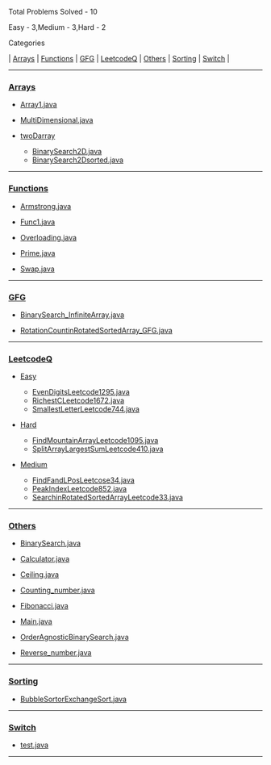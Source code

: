 Total Problems Solved - 10

Easy - 3,Medium - 3,Hard - 2

Categories

| [Arrays](https://github.com/SAHIL250499/Java-Programs-Learning-DSA-in-java/#arrays) | [Functions](https://github.com/SAHIL250499/Java-Programs-Learning-DSA-in-java/#functions) | [GFG](https://github.com/SAHIL250499/Java-Programs-Learning-DSA-in-java/#gfg) | [LeetcodeQ](https://github.com/SAHIL250499/Java-Programs-Learning-DSA-in-java/#leetcodeq) | [Others](https://github.com/SAHIL250499/Java-Programs-Learning-DSA-in-java/#others) | [Sorting](https://github.com/SAHIL250499/Java-Programs-Learning-DSA-in-java/#sorting) | [Switch](https://github.com/SAHIL250499/Java-Programs-Learning-DSA-in-java/#switch) |

----
### [Arrays](https://github.com/SAHIL250499/Java-Programs-Learning-DSA-in-java/blob/main/Arrays)
- [Array1.java](https://github.com/SAHIL250499/Java-Programs-Learning-DSA-in-java/blob/main/Arrays/Array1.java)

- [MultiDimensional.java](https://github.com/SAHIL250499/Java-Programs-Learning-DSA-in-java/blob/main/Arrays/MultiDimensional.java)

- [twoDarray](https://github.com/SAHIL250499/Java-Programs-Learning-DSA-in-java/blob/main/Arrays/twoDarray)
	 - [BinarySearch2D.java](https://github.com/SAHIL250499/Java-Programs-Learning-DSA-in-java/blob/main/Arrays/twoDarray/BinarySearch2D.java)
	 - [BinarySearch2Dsorted.java](https://github.com/SAHIL250499/Java-Programs-Learning-DSA-in-java/blob/main/Arrays/twoDarray/BinarySearch2Dsorted.java)

---
### [Functions](https://github.com/SAHIL250499/Java-Programs-Learning-DSA-in-java/blob/main/Functions)
- [Armstrong.java](https://github.com/SAHIL250499/Java-Programs-Learning-DSA-in-java/blob/main/Functions/Armstrong.java)

- [Func1.java](https://github.com/SAHIL250499/Java-Programs-Learning-DSA-in-java/blob/main/Functions/Func1.java)

- [Overloading.java](https://github.com/SAHIL250499/Java-Programs-Learning-DSA-in-java/blob/main/Functions/Overloading.java)

- [Prime.java](https://github.com/SAHIL250499/Java-Programs-Learning-DSA-in-java/blob/main/Functions/Prime.java)

- [Swap.java](https://github.com/SAHIL250499/Java-Programs-Learning-DSA-in-java/blob/main/Functions/Swap.java)

---
### [GFG](https://github.com/SAHIL250499/Java-Programs-Learning-DSA-in-java/blob/main/GFG)
- [BinarySearch_InfiniteArray.java](https://github.com/SAHIL250499/Java-Programs-Learning-DSA-in-java/blob/main/GFG/BinarySearch_InfiniteArray.java)

- [RotationCountinRotatedSortedArray_GFG.java](https://github.com/SAHIL250499/Java-Programs-Learning-DSA-in-java/blob/main/GFG/RotationCountinRotatedSortedArray_GFG.java)

---
### [LeetcodeQ](https://github.com/SAHIL250499/Java-Programs-Learning-DSA-in-java/blob/main/LeetcodeQ)
- [Easy](https://github.com/SAHIL250499/Java-Programs-Learning-DSA-in-java/blob/main/LeetcodeQ/Easy)
	 - [EvenDigitsLeetcode1295.java](https://github.com/SAHIL250499/Java-Programs-Learning-DSA-in-java/blob/main/LeetcodeQ/Easy/EvenDigitsLeetcode1295.java)
	 - [RichestCLeetcode1672.java](https://github.com/SAHIL250499/Java-Programs-Learning-DSA-in-java/blob/main/LeetcodeQ/Easy/RichestCLeetcode1672.java)
	 - [SmallestLetterLeetcode744.java](https://github.com/SAHIL250499/Java-Programs-Learning-DSA-in-java/blob/main/LeetcodeQ/Easy/SmallestLetterLeetcode744.java)

- [Hard](https://github.com/SAHIL250499/Java-Programs-Learning-DSA-in-java/blob/main/LeetcodeQ/Hard)
	 - [FindMountainArrayLeetcode1095.java](https://github.com/SAHIL250499/Java-Programs-Learning-DSA-in-java/blob/main/LeetcodeQ/Hard/FindMountainArrayLeetcode1095.java)
	 - [SplitArrayLargestSumLeetcode410.java](https://github.com/SAHIL250499/Java-Programs-Learning-DSA-in-java/blob/main/LeetcodeQ/Hard/SplitArrayLargestSumLeetcode410.java)

- [Medium](https://github.com/SAHIL250499/Java-Programs-Learning-DSA-in-java/blob/main/LeetcodeQ/Medium)
	 - [FindFandLPosLeetcose34.java](https://github.com/SAHIL250499/Java-Programs-Learning-DSA-in-java/blob/main/LeetcodeQ/Medium/FindFandLPosLeetcose34.java)
	 - [PeakIndexLeetcode852.java](https://github.com/SAHIL250499/Java-Programs-Learning-DSA-in-java/blob/main/LeetcodeQ/Medium/PeakIndexLeetcode852.java)
	 - [SearchinRotatedSortedArrayLeetcode33.java](https://github.com/SAHIL250499/Java-Programs-Learning-DSA-in-java/blob/main/LeetcodeQ/Medium/SearchinRotatedSortedArrayLeetcode33.java)

---
### [Others](https://github.com/SAHIL250499/Java-Programs-Learning-DSA-in-java/blob/main/Others)
- [BinarySearch.java](https://github.com/SAHIL250499/Java-Programs-Learning-DSA-in-java/blob/main/Others/BinarySearch.java)

- [Calculator.java](https://github.com/SAHIL250499/Java-Programs-Learning-DSA-in-java/blob/main/Others/Calculator.java)

- [Ceiling.java](https://github.com/SAHIL250499/Java-Programs-Learning-DSA-in-java/blob/main/Others/Ceiling.java)

- [Counting_number.java](https://github.com/SAHIL250499/Java-Programs-Learning-DSA-in-java/blob/main/Others/Counting_number.java)

- [Fibonacci.java](https://github.com/SAHIL250499/Java-Programs-Learning-DSA-in-java/blob/main/Others/Fibonacci.java)

- [Main.java](https://github.com/SAHIL250499/Java-Programs-Learning-DSA-in-java/blob/main/Others/Main.java)

- [OrderAgnosticBinarySearch.java](https://github.com/SAHIL250499/Java-Programs-Learning-DSA-in-java/blob/main/Others/OrderAgnosticBinarySearch.java)

- [Reverse_number.java](https://github.com/SAHIL250499/Java-Programs-Learning-DSA-in-java/blob/main/Others/Reverse_number.java)

---
### [Sorting](https://github.com/SAHIL250499/Java-Programs-Learning-DSA-in-java/blob/main/Sorting)
- [BubbleSortorExchangeSort.java](https://github.com/SAHIL250499/Java-Programs-Learning-DSA-in-java/blob/main/Sorting/BubbleSortorExchangeSort.java)

---
### [Switch](https://github.com/SAHIL250499/Java-Programs-Learning-DSA-in-java/blob/main/Switch)
- [test.java](https://github.com/SAHIL250499/Java-Programs-Learning-DSA-in-java/blob/main/Switch/test.java)

---
